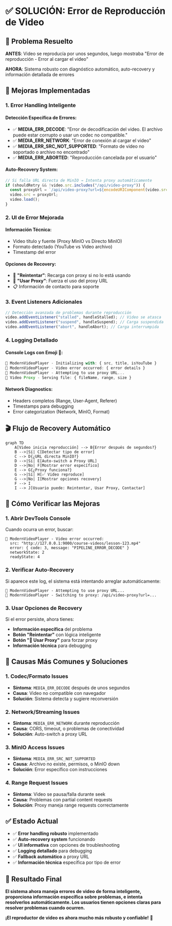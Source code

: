 # ✅ SOLUCIÓN: Error de Reproducción de Video

## 🎯 Problema Resuelto

**ANTES**: Video se reproducía por unos segundos, luego mostraba "Error de reproducción - Error al cargar el video"

**AHORA**: Sistema robusto con diagnóstico automático, auto-recovery y información detallada de errores

## 🔧 Mejoras Implementadas

### 1. **Error Handling Inteligente**

#### Detección Específica de Errores:

- ✅ **MEDIA_ERR_DECODE**: "Error de decodificación del video. El archivo puede estar corrupto o usar un codec no compatible."
- ✅ **MEDIA_ERR_NETWORK**: "Error de conexión al cargar el video"
- ✅ **MEDIA_ERR_SRC_NOT_SUPPORTED**: "Formato de video no soportado o archivo no encontrado"
- ✅ **MEDIA_ERR_ABORTED**: "Reproducción cancelada por el usuario"

#### Auto-Recovery System:

```javascript
// Si falla URL directa de MinIO → Intenta proxy automáticamente
if (shouldRetry && !video.src.includes("/api/video-proxy")) {
  const proxyUrl = `/api/video-proxy?url=${encodeURIComponent(video.src)}`;
  video.src = proxyUrl;
  video.load();
}
```

### 2. **UI de Error Mejorada**

#### Información Técnica:

- Video título y fuente (Proxy MinIO vs Directo MinIO)
- Formato detectado (YouTube vs Video archivo)
- Timestamp del error

#### Opciones de Recovery:

- 🔄 **"Reintentar"**: Recarga con proxy si no lo está usando
- 🔧 **"Usar Proxy"**: Fuerza el uso del proxy URL
- 📋 Información de contacto para soporte

### 3. **Event Listeners Adicionales**

```javascript
// Detección avanzada de problemas durante reproducción
video.addEventListener("stalled", handleStalled); // Video se atasca
video.addEventListener("suspend", handleSuspend); // Carga suspendida
video.addEventListener("abort", handleAbort); // Carga interrumpida
```

### 4. **Logging Detallado**

#### Console Logs con Emoji 🎥:

```javascript
🎥 ModernVideoPlayer - Initializing with: { src, title, isYouTube }
🎥 ModernVideoPlayer - Video error occurred: { error details }
🎥 ModernVideoPlayer - Attempting to use proxy URL...
🎥 Video Proxy - Serving file: { fileName, range, size }
```

#### Network Diagnostics:

- Headers completos (Range, User-Agent, Referer)
- Timestamps para debugging
- Error categorization (Network, MinIO, Format)

## 🎬 Flujo de Recovery Automático

```mermaid
graph TD
    A[Video inicia reproducción] --> B{Error después de segundos?}
    B -->|Sí| C[Detectar tipo de error]
    C --> D{¿URL directa MinIO?}
    D -->|Sí| E[Auto-switch a Proxy URL]
    D -->|No| F[Mostrar error específico]
    E --> G{¿Proxy funciona?}
    G -->|Sí| H[✅ Video reproduce]
    G -->|No| I[Mostrar opciones recovery]
    F --> I
    I --> J[Usuario puede: Reintentar, Usar Proxy, Contactar]
```

## 🧪 Cómo Verificar las Mejoras

### 1. **Abrir DevTools Console**

Cuando ocurra un error, buscar:

```
🎥 ModernVideoPlayer - Video error occurred:
  src: "http://127.0.0.1:9000/course-videos/lesson-123.mp4"
  error: { code: 3, message: "PIPELINE_ERROR_DECODE" }
  networkState: 2
  readyState: 4
```

### 2. **Verificar Auto-Recovery**

Si aparece este log, el sistema está intentando arreglar automáticamente:

```
🎥 ModernVideoPlayer - Attempting to use proxy URL...
🎥 ModernVideoPlayer - Switching to proxy: /api/video-proxy?url=...
```

### 3. **Usar Opciones de Recovery**

Si el error persiste, ahora tienes:

- **Información específica** del problema
- **Botón "Reintentar"** con lógica inteligente
- **Botón "🔧 Usar Proxy"** para forzar proxy
- **Información técnica** para debugging

## 🎯 Causas Más Comunes y Soluciones

### 1. **Codec/Formato Issues**

- **Síntoma**: `MEDIA_ERR_DECODE` después de unos segundos
- **Causa**: Video no compatible con navegador
- **Solución**: Sistema detecta y sugiere reconversión

### 2. **Network/Streaming Issues**

- **Síntoma**: `MEDIA_ERR_NETWORK` durante reproducción
- **Causa**: CORS, timeout, o problemas de conectividad
- **Solución**: Auto-switch a proxy URL

### 3. **MinIO Access Issues**

- **Síntoma**: `MEDIA_ERR_SRC_NOT_SUPPORTED`
- **Causa**: Archivo no existe, permisos, o MinIO down
- **Solución**: Error específico con instrucciones

### 4. **Range Request Issues**

- **Síntoma**: Video se pausa/falla durante seek
- **Causa**: Problemas con partial content requests
- **Solución**: Proxy maneja range requests correctamente

## ✅ Estado Actual

- ✅ **Error handling robusto** implementado
- ✅ **Auto-recovery system** funcionando
- ✅ **UI informativa** con opciones de troubleshooting
- ✅ **Logging detallado** para debugging
- ✅ **Fallback automático** a proxy URL
- ✅ **Información técnica** específica por tipo de error

## 🚀 Resultado Final

**El sistema ahora maneja errores de video de forma inteligente, proporciona información específica sobre problemas, e intenta resolverlos automáticamente. Los usuarios tienen opciones claras para resolver problemas cuando ocurren.**

**¡El reproductor de video es ahora mucho más robusto y confiable!** 🎯
